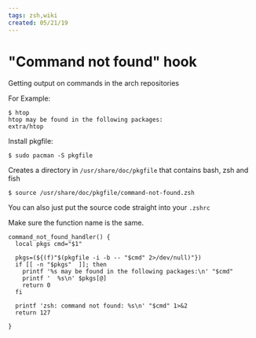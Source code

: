 ```yaml
---
tags: zsh,wiki
created: 05/21/19
---
```

# "Command not found" hook

Getting output on commands in the arch repositories

For Example:

```
$ htop
htop may be found in the following packages:
extra/htop
```

Install pkgfile:

```
$ sudo pacman -S pkgfile
```

Creates a directory in `/usr/share/doc/pkgfile` that contains bash, zsh and fish

```
$ source /usr/share/doc/pkgfile/command-not-found.zsh
```

You can also just put the source code straight into your `.zshrc`

Make sure the function name is the same.

```
command_not_found_handler() {
  local pkgs cmd="$1"

  pkgs=(${(f)"$(pkgfile -i -b -- "$cmd" 2>/dev/null)"})
  if [[ -n "$pkgs"  ]]; then
    printf '%s may be found in the following packages:\n' "$cmd"
    printf '  %s\n' $pkgs[@]
    return 0
  fi

  printf 'zsh: command not found: %s\n' "$cmd" 1>&2
  return 127

}
```
